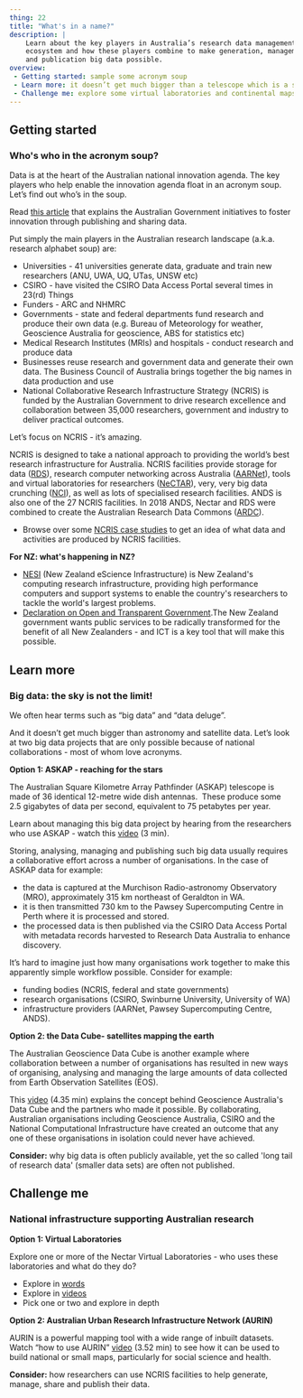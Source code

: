 ```yaml
---
thing: 22
title: "What's in a name?"
description: |
    Learn about the key players in Australia’s research data management
    ecosystem and how these players combine to make generation, management
    and publication big data possible.
overview:
 - Getting started: sample some acronym soup
 - Learn more: it doesn’t get much bigger than a telescope which is a square kilometre big!
 - Challenge me: explore some virtual laboratories and continental maps
---
```

## Getting started
### Who's who in the acronym soup?

Data is at the heart of the Australian national innovation agenda. The
key players who help enable the innovation agenda float in an acronym
soup. Let’s find out who’s in the soup.

Read [this
article](http://www.ands.org.au/news-and-events/share-newsletter/share-25/data-at-the-heart-of-the-innovation-agenda)
that explains the Australian Government initiatives to foster innovation
through publishing and sharing data.

Put simply the main players in the Australian research landscape (a.k.a.
research alphabet soup) are:

-   Universities - 41 universities generate data, graduate and train new
    researchers (ANU, UWA, UQ, UTas, UNSW etc)
-   CSIRO - have visited the CSIRO Data Access Portal several times in
    23(rd) Things
-   Funders - ARC and NHMRC
-   Governments - state and federal departments fund research and
    produce their own data (e.g. Bureau of Meteorology for weather,
    Geoscience Australia for geoscience, ABS for statistics etc)
-   Medical Research Institutes (MRIs) and hospitals - conduct research
    and produce data
-   Businesses reuse research and government data and generate their own
    data. The Business Council of Australia brings together the big
    names in data production and use
-   National Collaborative Research Infrastructure Strategy (NCRIS) is
    funded by the Australian Government to drive research excellence and
    collaboration between 35,000 researchers, government and industry to
    deliver practical outcomes.

Let’s focus on NCRIS - it’s amazing.

NCRIS is designed to take a national approach to providing the world’s
best research infrastructure for Australia. NCRIS facilities provide
storage for data ([RDS](http://www.rds.edu.au/)), research computer
networking across Australia ([AARNet](https://www.aarnet.edu.au/)),
tools and virtual laboratories for researchers
([NeCTAR](https://nectar.org.au/)), very, very big data crunching
([NCI](https://nci.org.au/)), as well as lots of specialised research
facilities. ANDS is also one of the 27 NCRIS facilities. In 2018 ANDS,
Nectar and RDS were combined to create the Australian Research Data
Commons ([ARDC](ardc.edu.au "ARDC")).

-   Browse over some [NCRIS case
    studies](http://www.education.gov.au/ncris-case-studies) to get an
    idea of what data and activities are produced by NCRIS facilities.

**For NZ: what's happening in NZ?**

-   [NESI](https://www.nesi.org.nz/) (New Zealand eScience
    Infrastructure) is New Zealand's computing research infrastructure,
    providing high performance computers and support systems to enable
    the country's researchers to tackle the world's largest problems.
-   [Declaration on Open and Transparent
    Government](https://www.ict.govt.nz/guidance-and-resources/open-government/declaration-open-and-transparent-government/ "Declaration on Open and Transparent Government ").The
    New Zealand government wants public services to be radically
    transformed for the benefit of all New Zealanders - and ICT is a key
    tool that will make this possible.

## Learn more
### Big data: the sky is not the limit!

We often hear terms such as “big data” and “data deluge”.

And it doesn’t get much bigger than astronomy and satellite data. Let’s
look at two big data projects that are only possible because of national
collaborations - most of whom love acronyms.

**Option 1: ASKAP - reaching for the stars**

The Australian Square Kilometre Array Pathfinder (ASKAP) telescope is
made of 36 identical 12-metre wide dish antennas.  These produce some
2.5 gigabytes of data per second, equivalent to 75 petabytes per year.

Learn about managing this big data project by hearing from the
researchers who use ASKAP - watch this
[video](https://youtu.be/1GYMB8QdT60?list=PLG25fMbdLRa6om9CAD5_Lh0AG4Gyr0qAd)
(3 min).

Storing, analysing, managing and publishing such big data usually
requires a collaborative effort across a number of organisations. In the
case of ASKAP data for example:

-   the data is captured at the Murchison Radio-astronomy Observatory
    (MRO), approximately 315 km northeast of Geraldton in WA.
-   it is then transmitted 730 km to the Pawsey Supercomputing Centre in
    Perth where it is processed and stored.
-   the processed data is then published via the CSIRO Data Access
    Portal with metadata records harvested to Research Data Australia to
    enhance discovery.

It’s hard to imagine just how many organisations work together to make
this apparently simple workflow possible. Consider for example:

-   funding bodies (NCRIS, federal and state governments)
-   research organisations (CSIRO, Swinburne University, University of
    WA)
-   infrastructure providers (AARNet, Pawsey Supercomputing Centre,
    ANDS).

**Option 2: the Data Cube- satellites mapping the earth**

The Australian Geoscience Data Cube is another example where
collaboration between a number of organisations has resulted in new ways
of organising, analysing and managing the large amounts of data
collected from Earth Observation Satellites (EOS).

This
[video](https://youtu.be/RijDqDeBTLg "Data Cube video - Geoscience Australia")
(4.35 min) explains the concept behind Geoscience Australia's Data Cube
and the partners who made it possible. By collaborating, Australian
organisations including Geoscience Australia, CSIRO and the National
Computational Infrastructure have created an outcome that any one of
these organisations in isolation could never have achieved.

**Consider:** why big data is often publicly available, yet the so
called 'long tail of research data' (smaller data sets) are often not
published.

## Challenge me
### National infrastructure supporting Australian research

**Option 1: Virtual Laboratories**

Explore one or more of the Nectar Virtual Laboratories - who uses these
laboratories and what do they do?

-   Explore in [words](https://nectar.org.au/labs-and-tools/)
-   Explore in
    [videos](https://www.youtube.com/playlist?list=PLkBeePYo-_VCwaNDa9q3Y4PtM71PJ7UB6)
-   Pick one or two and explore in depth

**Option 2: Australian Urban Research Infrastructure Network (AURIN)**

AURIN is a powerful mapping tool with a wide range of inbuilt datasets.
Watch “how to use AURIN” [video](https://youtu.be/M_EtBbGHtQM) (3.52
min) to see how it can be used to build national or small maps,
particularly for social science and health.

**Consider:** how researchers can use NCRIS facilities to help generate,
manage, share and publish their data.